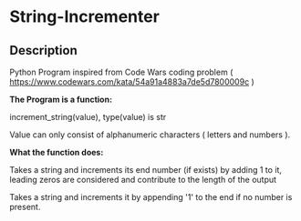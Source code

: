 # String-Incrementer
## Description
Python Program inspired from Code Wars coding problem ( https://www.codewars.com/kata/54a91a4883a7de5d7800009c )


**The Program is a function:**

increment_string(value), type(value) is str

Value can only consist of alphanumeric characters ( letters and numbers ).

**What the function does:**

Takes a string and increments its end number (if exists) by adding 1 to it, leading zeros are considered and contribute to the length of the output

Takes a string and increments it by appending '1' to the end if no number is present.



